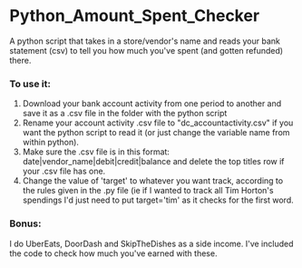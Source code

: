 # Python_Amount_Spent_Checker
A python script that takes in a store/vendor's name and reads your bank statement (csv) to tell you how much you've spent (and gotten refunded) there.

### To use it:
1. Download your bank account activity from one period to another and save it as a .csv file in the folder with the python script
2. Rename your account activity .csv file to "dc_accountactivity.csv" if you want the python script to read it (or just change the variable name from within python).
3. Make sure the .csv file is in this format: date|vendor_name|debit|credit|balance and delete the top titles row if your .csv file has one.
4. Change the value of 'target' to whatever you want track, according to the rules given in the .py file (ie if I wanted to track all Tim Horton's spendings I'd just need to put target='tim' as it checks for the first word.

### Bonus: 
I do UberEats, DoorDash and SkipTheDishes as a side income. I've included the code to check how much you've earned with these.
